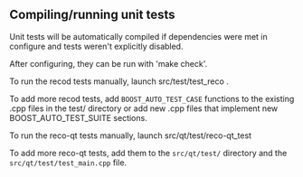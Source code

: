 Compiling/running unit tests
------------------------------------

Unit tests will be automatically compiled if dependencies were met in configure
and tests weren't explicitly disabled.

After configuring, they can be run with 'make check'.

To run the recod tests manually, launch src/test/test_reco .

To add more recod tests, add `BOOST_AUTO_TEST_CASE` functions to the existing
.cpp files in the test/ directory or add new .cpp files that
implement new BOOST_AUTO_TEST_SUITE sections.

To run the reco-qt tests manually, launch src/qt/test/reco-qt_test

To add more reco-qt tests, add them to the `src/qt/test/` directory and
the `src/qt/test/test_main.cpp` file.
